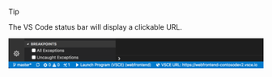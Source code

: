 > [!Tip]
> The VS Code status bar will display a clickable URL.

![](../media/common/vscode-status-bar-url.png)
